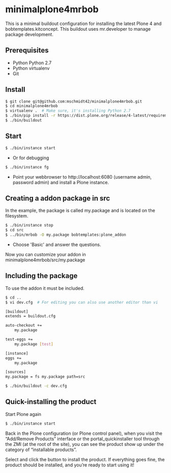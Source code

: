 # minimalplone4mrbob
This is a minimal buildout configuration for installing the latest Plone 4 and bobtemplates.kitconcept. This buildout uses mr.developer to manage package development.

## Prerequisites

- Python Python 2.7
- Python virtualenv
- Git

## Install
```bash
$ git clone git@github.com:mschmidt42/minimalplone4mrbob.git
$ cd minimalplone4mrbob
$ virtualenv .  # Make sure, it's installing Python 2.7
$ ./bin/pip install -r https://dist.plone.org/release/4-latest/requirements.txt
$ ./bin/buildout
 ```

## Start
```bash
$ ./bin/instance start
 ```
 
 - Or for debugging
```bash
$ ./bin/instance fg
 ```
 
 - Point your webbrowser to http://localhost:6080 (username admin, password
  admin) and install a Plone instance.

## Creating a addon package in src

In the example, the package is called my.package and is located on the filesystem.

```bash
$ ./bin/instance stop
$ cd src
$ ../bin/mrbob -O my.package bobtemplates:plone_addon
 ```
- Choose 'Basic' and answer the questions.

Now you can customize your addon in minimalplone4mrbob/src/my.package

## Including the package

To use the addon it must be included.

```bash
$ cd ..
$ vi dev.cfg  # For editing you can also use another editor than vi
```
```bash
[buildout]
extends = buildout.cfg

auto-checkout +=
    my.package

test-eggs +=
    my.package [test]

[instance]
eggs +=
    my.package

[sources]
my.package = fs my.package path=src
```

```bash
$ ./bin/buildout -c dev.cfg
```


## Quick-installing the product

Start Plone again

```bash
$ ./bin/instance start
 ```

Back in the Plone configuration (or Plone control panel), when you visit the “Add/Remove Products” interface or the portal_quickinstaller tool through the ZMI (at the root of the site), you can see the product show up under the category of “installable products”.

Select and click the button to install the product. If everything goes fine, the product should be installed, and you’re ready to start using it!
